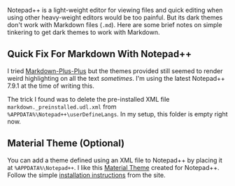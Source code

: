 Notepad++ is a light-weight editor for viewing files and quick editing when using other heavy-weight editors would be too painful. But its dark themes don't work with Markdown files (`.md`). Here are some brief notes on simple tinkering to get dark themes to work with Markdown.

<!-- TEASER_END -->

## Quick Fix For Markdown With Notepad++
I tried [Markdown-Plus-Plus](https://github.com/Edditoria/markdown-plus-plus) but the themes provided still seemed to render weird highlighting on all the text *sometimes*. I'm using the latest Notepad++ 7.9.1 at the time of writing this.

The trick I found was to delete the pre-installed XML file `markdown._preinstalled.udl.xml` from `%APPDATA%\Notepad++\userDefineLangs`. In my setup, this folder is empty right now.

## Material Theme (Optional)
You can add a theme defined using an XML file to Notepad++ by placing it at `%APPDATA%\Notepad++`. I like this [Material Theme](https://github.com/Codextor/npp-material-theme) created for Notepad++. Follow the simple [installation instructions](https://github.com/Codextor/npp-material-theme#installation) from the site.

